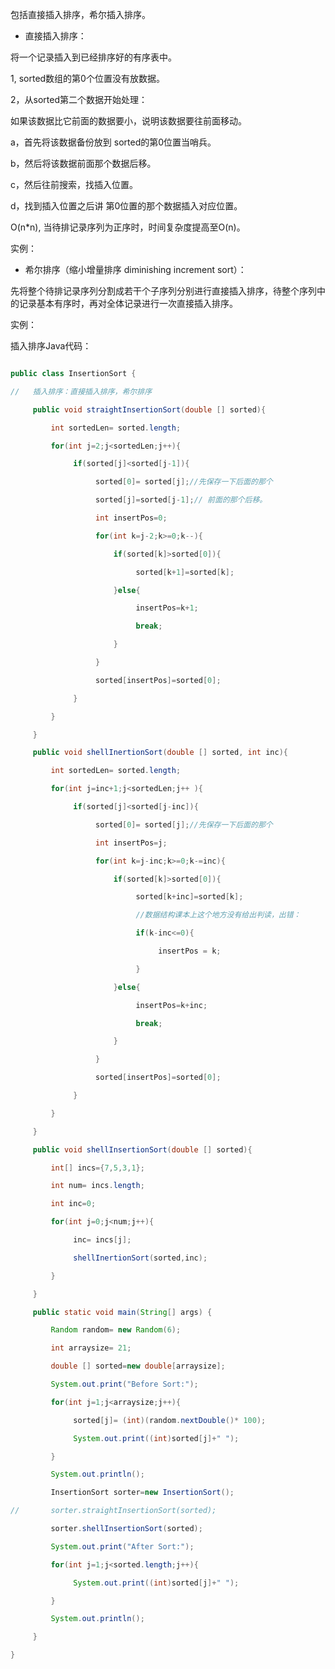 包括直接插入排序，希尔插入排序。* 直接插入排序：将一个记录插入到已经排序好的有序表中。1, sorted数组的第0个位置没有放数据。2，从sorted第二个数据开始处理：如果该数据比它前面的数据要小，说明该数据要往前面移动。a，首先将该数据备份放到 sorted的第0位置当哨兵。b，然后将该数据前面那个数据后移。c，然后往前搜索，找插入位置。d，找到插入位置之后讲 第0位置的那个数据插入对应位置。O(n*n), 当待排记录序列为正序时，时间复杂度提高至O(n)。实例：  * 希尔排序（缩小增量排序 diminishing increment sort）：先将整个待排记录序列分割成若干个子序列分别进行直接插入排序，待整个序列中的记录基本有序时，再对全体记录进行一次直接插入排序。实例：  插入排序Java代码：```java  public class InsertionSort {//   插入排序：直接插入排序，希尔排序        public void straightInsertionSort(double [] sorted){         int sortedLen= sorted.length;         for(int j=2;j<sortedLen;j++){              if(sorted[j]<sorted[j-1]){                   sorted[0]= sorted[j];//先保存一下后面的那个                                    sorted[j]=sorted[j-1];// 前面的那个后移。                   int insertPos=0;                   for(int k=j-2;k>=0;k--){                       if(sorted[k]>sorted[0]){                            sorted[k+1]=sorted[k];                       }else{                            insertPos=k+1;                            break;                       }                   }                                    sorted[insertPos]=sorted[0];              }                     }            }        public void shellInertionSort(double [] sorted, int inc){         int sortedLen= sorted.length;         for(int j=inc+1;j<sortedLen;j++ ){              if(sorted[j]<sorted[j-inc]){                   sorted[0]= sorted[j];//先保存一下后面的那个                   int insertPos=j;                                  for(int k=j-inc;k>=0;k-=inc){                                           if(sorted[k]>sorted[0]){                            sorted[k+inc]=sorted[k];                                                      //数据结构课本上这个地方没有给出判读，出错：                            if(k-inc<=0){                                 insertPos = k;                            }                       }else{                            insertPos=k+inc;                            break;                       }                   }                                    sorted[insertPos]=sorted[0];                                }         }     }     public void shellInsertionSort(double [] sorted){         int[] incs={7,5,3,1};         int num= incs.length;         int inc=0;         for(int j=0;j<num;j++){              inc= incs[j];                       shellInertionSort(sorted,inc);                    }            }        public static void main(String[] args) {         Random random= new Random(6);         int arraysize= 21;         double [] sorted=new double[arraysize];         System.out.print("Before Sort:");                 for(int j=1;j<arraysize;j++){              sorted[j]= (int)(random.nextDouble()* 100);              System.out.print((int)sorted[j]+" ");         }            System.out.println();         InsertionSort sorter=new InsertionSort();    //       sorter.straightInsertionSort(sorted);         sorter.shellInsertionSort(sorted);         System.out.print("After Sort:");         for(int j=1;j<sorted.length;j++){              System.out.print((int)sorted[j]+" ");         }            System.out.println();     }}```